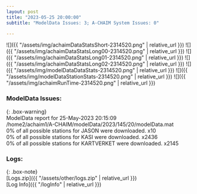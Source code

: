 ```yaml
---
layout: post
title: "2023-05-25 20:00:00"
subtitle: "ModelData Issues: 3; A-CHAIM System Issues: 0"

---
```


![]({{ "/assets/img/achaimDataStatsShort-2314520.png" | relative_url }})
![]({{ "/assets/img/achaimDataStatsLong00-2314520.png" | relative_url }})
![]({{ "/assets/img/achaimDataStatsLong01-2314520.png" | relative_url }})
![]({{ "/assets/img/achaimDataStatsLong02-2314520.png" | relative_url }})
![]({{ "/assets/img/modelDataDataStats-2314520.png" | relative_url }})
![]({{ "/assets/img/modelDataStationStats-2314520.png" | relative_url }})
![]({{ "/assets/img/achaimRunTime-2314520.png" | relative_url }})


### ModelData Issues:  
  
{: .box-warning}  
 ModelData report for 25-May-2023 20:15:09   
 /home2/achaim1/A-CHAIM/modelData/2023/145/20/modelData.mat   
 0% of all possible stations for JASON were downloaded. x10   
 0% of all possible stations for KASI were downloaded. x2436   
 0% of all possible stations for KARTVERKET were downloaded. x2145   
  


### Logs:  
  
{: .box-note}  
[Logs.zip]({{ "/assets/other/logs.zip" | relative_url }})  
[Log Info]({{ "/logInfo" | relative_url }})  

